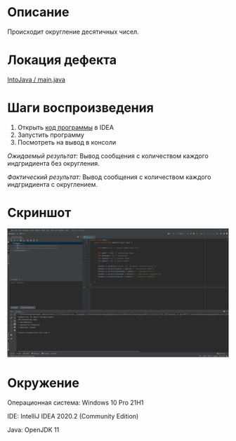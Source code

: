 # Описание

Происходит округление десятичных чисел.

# Локация дефекта

<a href="https://github.com/Ulibocka12/IntoJava/blob/3664084b2bca4b828d62a5b642d30f71139debb1/main.java#L11-L15"><font style="vertical-align: inherit;"><font style="vertical-align: inherit;">IntoJava / main.java</font></font></a>

# Шаги воспроизведения

1. Открыть <a href="https://github.com/Ulibocka12/IntoJava/blob/main/code">код программы</a> в IDEA
2. Запустить программу
3. Посмотреть на вывод в консоли

*Ожидаемый результат:* Вывод сообщения с количеством каждого индгридиента без округления.

*Фактический результат:* Вывод сообщения с количеством каждого индгридиента с округлением.

# Скриншот

![alt text](https://raw.githubusercontent.com/Ulibocka12/IntoJava/main/screenshot_1.png "Описание будет тут")

# Окружение

Операционная система: Windows 10 Pro 21H1

IDE: IntelliJ IDEA 2020.2 (Community Edition)

Java: OpenJDK 11
